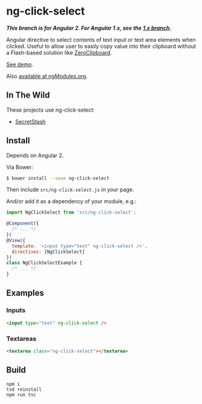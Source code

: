 ng-click-select
===============

***This branch is for Angular 2. For Angular 1.x, see the [1.x branch][1.x].***

Angular directive to select contents of text input or text area elements when clicked.
Useful to allow user to easily copy value into their clipboard without a Flash-based solution like [ZeroClipboard].

[See demo][demo].

Also [available at ngModules.org](http://ngmodules.org/modules/ng-click-select).

## In The Wild
These projects use ng-click-select:
* [SecretStash](https://github.com/adjohnson916/secretstash)

## Install

Depends on Angular 2.

Via Bower:

```sh
$ bower install --save ng-click-select
```

Then include `src/ng-click-select.js` in your page.

And/or add it as a dependency of your module, e.g.:

```js
import NgClickSelect from 'src/ng-click-select';

@Component({
  /* ... */
})
@View({
  template: '<input type="text" ng-click-select />',
  directives: [NgClickSelect]
})
class NgClickSelectExample {
  /* ... */
}
```

## Examples

### Inputs

```html
<input type="text" ng-click-select />
```

### Textareas

```html
<textarea class="ng-click-select"></textarea>
```

## Build

```
npm i
tsd reinstall
npm run tsc
```


[1.x]: https://github.com/adjohnson916/ng-click-select/tree/v1.x
[demo]: https://adjohnson916.github.io/ng-click-select/example/
[zeroclipboard]: https://github.com/zeroclipboard/zeroclipboard
